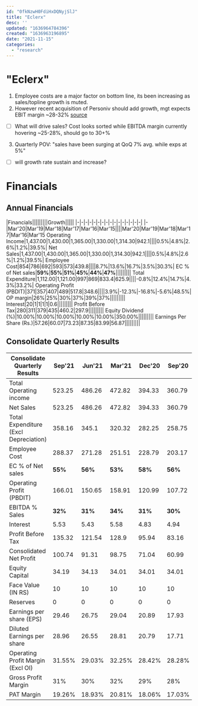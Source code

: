 ```yaml
---
id: "0fkNzwH0FdiHxDQNyjSlJ"
title: "Eclerx"
desc: ''
updated: "1636964784396"
created: "1636963196895"
date: "2021-11-15"
categories: 
  - "research"
---
```

# "Eclerx"
1. Employee costs are a major factor on bottom line, its been increasing as sales/topline growth is muted.
2. However recent acquisition of Personiv should add growth, mgt expects EBIT margin ~28-32% [source](https://eclerx.com/wp-content/uploads/2021/06/Transcript-Q4FY21-Earnings-Call-"Eclerx".pdf)
- [ ] What will drive sales? Cost looks sorted while EBITDA margin currently hovering ~25-28%, should go to 30+%
3. Quarterly POV: "sales have been surging at QoQ 7% avg. while exps at 5%"
- [ ] will growth rate sustain and increase?

# Financials
## Annual Financials
|Financials|||||||||Growth|||||
|-|-|-|-|-|-|-|-|-|-|-|-|-|-|-|-|
|-|Mar'20|Mar'19|Mar'18|Mar'17|Mar'16|Mar'15||||Mar'20|Mar'19|Mar'18|Mar'17|Mar'16|Mar'15
Operating Income|1,437.00|1,430.00|1,365.00|1,330.00|1,314.30|942.1||||0.5%|4.8%|2.6%|1.2%|39.5%|
Net Sales|1,437.00|1,430.00|1,365.00|1,330.00|1,314.30|942.1||||0.5%|4.8%|2.6%|1.2%|39.5%|
Employee Cost|854|786|692|593|573|439.8||||8.7%|13.6%|16.7%|3.5%|30.3%|
EC % of Net sales|**59%**|**55%**|**51%**|**45%**|**44%**|**47%**|||||||||
Total Expenditure|1,112.00|1,121.00|997|869|833.4|625.9||||-0.8%|12.4%|14.7%|4.3%|33.2%|
Operating Profit (PBDIT)|371|357|407|489|517.8|348.6||||3.9%|-12.3%|-16.8%|-5.6%|48.5%|
OP margin|26%|25%|30%|37%|39%|37%|||||||||
Interest|20|1|1|1|1|0.6|||||||||
Profit Before Tax|280|311|379|435|460.2|297.9|||||||||
Equity Dividend (%)|10.00%|10.00%|10.00%|10.00%|10.00%|350.00%|||||||||
Earnings Per Share (Rs.)|57.26|60.07|73.23|87.35|83.99|56.87|||||||||













## Consolidate Quarterly Results
Consolidate Quarterly Results|Sep'21|Jun'21|Mar'21|Dec'20|Sep'20|Jun'20|Mar'20||||Sep'21|Jun'21|Mar'21|Dec'20|Sep'20|Jun'20|Mar'20|
|-|-|-|-|-|-|-|-|-|-|-|-|-|-|-|-|-|-|
|Total Operating income|523.25|486.26|472.82|394.33|360.79|336.55|350.93|||||||||||
|Net Sales|523.25|486.26|472.82|394.33|360.79|336.55|350.93||||8%|3%|20%|9%|7%|-4%||
|Total Expenditure (Excl Depreciation)|358.16|345.1|320.32|282.25|258.75|255.15|273.2||||4%|8%|13%|9%|1%|-7%||
|Employee Cost|288.37|271.28|251.51|228.79|203.17|201.84|212.43||||6%|8%|10%|13%|1%|-5%||
|EC % of Net sales|**55%**|**56%**|**53%**|**58%**|**56%**|**60%**|**61%**|||||||||||
|Operating Profit (PBDIT)|166.01|150.65|158.91|120.99|107.72|94.86|94.49||||10%|-5%|31%|12%|14%|0%||
|EBITDA % Sales|**32%**|**31%**|**34%**|**31%**|**30%**|**28%**|**27%**|||||||||||
|Interest|5.53|5.43|5.58|4.83|4.94|4.93|4.92|||||||||||
|Profit Before Tax|135.32|121.54|128.9|95.94|83.16|72.63|71.07||||11%|-6%|34%|15%|14%|2%||
|Consolidated Net Profit|100.74|91.31|98.75|71.04|60.99|51.77|55.4|||||||||||
|Equity Capital|34.19|34.13|34.01|34.01|34.01|36.1|36.1|||||||||||
|Face Value (IN RS)|10|10|10|10|10|10|10|||||||||||
|Reserves|0|0|0|0|0|0|0|||||||||||
|Earnings per share (EPS)|29.46|26.75|29.04|20.89|17.93|14.34|15.35||||10%|-8%|39%|17%|25%|-7%||
|Diluted Earnings per share|28.96|26.55|28.81|20.79|17.71|14.34|15.35|||||||||||
|Operating Profit Margin (Excl OI)|31.55%|29.03%|32.25%|28.42%|28.28%|24.19%|22.15%|||||||||||
|Gross Profit Margin|31%|30%|32%|29%|28%|27%|26%|||||||||||
|PAT Margin|19.26%|18.93%|20.81%|18.06%|17.03%|15.38%|15.78%||||||||||
